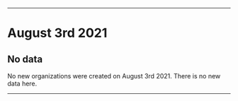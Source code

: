 
***

# August 3rd 2021

## No data

No new organizations were created on August 3rd 2021. There is no new data here.

***
